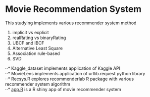 # Movie Recommendation System  

This studying implements various recommender system method  
1. implicit vs explicit 
1. realRating vs binaryRating
2. UBCF and IBCF
3. Alternative Least Square
4. Association rule-based
5. SVD

⋅⋅* Kaggle_dataset implements application of Kaggle API  
⋅⋅* MovieLens implements application of urllib.request python library  
⋅⋅* Recsys.R explores recommenderlab R package with various recommender system algorithm  
⋅⋅* [app.R](https://kwang0913.shinyapps.io/recommendersystem/) is a R shiny app of movie recommender system